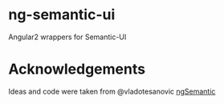 # ng-semantic-ui
Angular2 wrappers for Semantic-UI

# Acknowledgements
Ideas and code were taken from @vladotesanovic [ngSemantic](https://github.com/vladotesanovic/ngSemantic)
